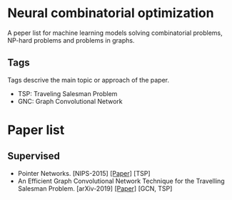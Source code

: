 # Neural combinatorial optimization
A peper list for machine learning models solving combinatorial problems, NP-hard problems and problems in graphs.

## Tags
Tags descrive the main topic or approach of the paper.
* TSP: Traveling Salesman Problem
* GNC: Graph Convolutional Network


# Paper list

## Supervised
* Pointer Networks. [NIPS-2015] [[Paper]](https://arxiv.org/pdf/1506.03134.pdf) [TSP]
* An Efficient Graph Convolutional Network Technique for the Travelling Salesman Problem. [arXiv-2019] [[Paper]](https://arxiv.org/pdf/1906.01227.pdf) [GCN, TSP]

